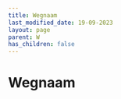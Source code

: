```yaml
---
title: Wegnaam
last_modified_date: 19-09-2023
layout: page
parent: W
has_children: false
---
```


Wegnaam
=======

